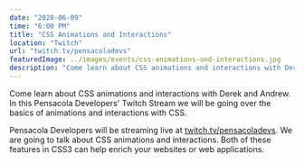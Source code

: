 ```yaml
---
date: "2020-06-09"
time: "6:00 PM"
title: "CSS Animations and Interactions"
location: "Twitch"
url: "twitch.tv/pensacoladevs"
featuredImage: ../images/events/css-animations-and-interactions.jpg
description: "Come learn about CSS animations and interactions with Derek and Andrew. In this Pensacola Developers' Twitch Stream we will be going over the basics of animations and interactions with CSS."
---
```

Come learn about CSS animations and interactions with Derek and Andrew. In this Pensacola Developers' Twitch Stream we will be going over the basics of animations and interactions with CSS.

Pensacola Developers will be streaming live at [twitch.tv/pensacoladevs](https://www.twitch.tv/pensacoladevs/). We are going to talk about CSS animations and interactions. Both of these features in CSS3 can help enrich your websites or web applications.
